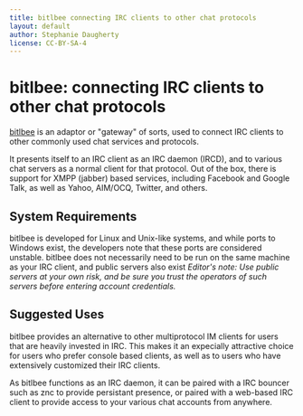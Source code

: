 ```yaml
---
title: bitlbee connecting IRC clients to other chat protocols
layout: default
author: Stephanie Daugherty
license: CC-BY-SA-4
---
```


# bitlbee: connecting IRC clients to other chat protocols

[bitlbee](http://www.bitlbee.org) is an adaptor or "gateway" of sorts, used to connect IRC clients to other commonly used chat services and protocols.

It presents itself to an IRC client as an IRC daemon (IRCD), and to various chat servers as a normal client for that protocol.
Out of the box, there is support for XMPP (jabber) based services, including Facebook and Google Talk, as well as Yahoo, AIM/OCQ, Twitter, and others.

## System Requirements
bitlbee is developed for Linux and Unix-like systems, and while ports to Windows exist, the developers note that these ports are considered unstable.
bitlbee does not necessarily need to be run on the same machine as your IRC client, and public servers also exist *Editor's note: Use public
 servers at your own risk, and be sure you trust the operators of such servers before entering account credentials.*

## Suggested Uses

bitlbee provides an alternative to other multiprotocol IM clients for users that are heavily invested in IRC. This makes it an expecially attractive choice
for users who prefer console based clients, as well as to users who have extensively customized their IRC clients.

As bitlbee functions as an IRC daemon, it can be paired with a IRC bouncer such as znc to provide persistant presence, or paired with a web-based IRC
client to provide access to your various chat accounts from anywhere.
